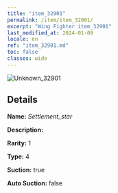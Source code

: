```yaml
---
title: "item_32901"
permalink: /item/item_32901/
excerpt: "Wing Fighter item_32901"
last_modified_at: 2024-01-09
locale: en
ref: "item_32901.md"
toc: false
classes: wide
---
```



 ![Unknown_32901](/images/item/Settlement_star_p.png)



## Details

 **Name:** *Settlement_star* 

 **Description:** 

 **Rarity:** 1 

 **Type:** 4 

 **Suction:** true 

 **Auto Suction:** false 


